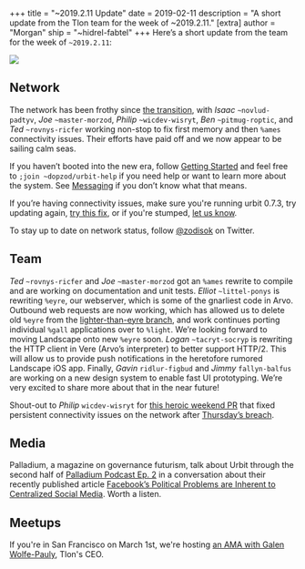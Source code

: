 +++
title = "~2019.2.11 Update"
date = 2019-02-11
description = "A short update from the Tlon team for the week of ~2019.2.11."
[extra]
author = "Morgan"
ship = "~hidrel-fabtel"
+++
Here’s a short update from the team for the week of `~2019.2.11`:

![](https://media.urbit.org/site/posts/updates/~2019.2.11-update-1.jpg)

## Network

The network has been frothy since [the transition](https://urbit.org/posts/essays/azimuth-is-on-chain/), with *Isaac* `~novlud-padtyv`, *Joe* `~master-morzod`, *Philip* `~wicdev-wisryt`, *Ben* `~pitmug-roptic`, and *Ted* `~rovnys-ricfer` working non-stop to fix first memory and then `%ames` connectivity issues. Their efforts have paid off and we now appear to be sailing calm seas.

If you haven’t booted into the new era, follow [Getting Started](https://urbit.org/docs/getting-started/) and feel free to `;join ~dopzod/urbit-help` if you need help or want to learn more about the system. See [Messaging](https://urbit.org/docs/learn/arvo/arvo-internals/messaging/) if you don’t know what that means.

If you’re having connectivity issues, make sure you're running urbit 0.7.3, try updating again, [try this fix](https://twitter.com/zodisok/status/1096982801373491202), or if you're stumped, [let us know](mailto:support@urbit.org).

To stay up to date on network status, follow [@zodisok](https://twitter.com/zodisok) on Twitter.

## Team

*Ted* `~rovnys-ricfer` and *Joe* `~master-morzod` got an `%ames` rewrite to compile and are working on documentation and unit tests. *Elliot* `~littel-ponys` is rewriting `%eyre`, our webserver, which is some of the gnarliest code in Arvo. Outbound web requests are now working, which has allowed us to delete old `%eyre` from the [lighter-than-eyre branch](https://github.com/urbit/arvo/tree/lighter-than-eyre), and work continues porting individual `%gall` applications over to `%light`. We’re looking forward to moving Landscape onto new `%eyre` soon. *Logan* `~tacryt-socryp` is rewriting the HTTP client in Vere (Arvo’s interpreter) to better support HTTP/2. This will allow us to provide push notifications in the heretofore rumored Landscape iOS app. Finally, *Gavin* `ridlur-figbud` and *Jimmy* `fallyn-balfus` are working on a new design system to enable fast UI prototyping. We’re very excited to share more about that in the near future!

Shout-out to *Philip* `wicdev-wisryt` for [this heroic weekend PR](https://github.com/urbit/arvo/pull/1072) that fixed persistent connectivity issues on the network after [Thursday’s breach](https://twitter.com/zodisok/status/1096225302210957312).

## Media

Palladium, a magazine on governance futurism, talk about Urbit through the second half of [Palladium Podcast Ep. 2](https://palladiummag.com/2019/02/18/palladium-podcast-ep-2/) in a conversation about their recently published article [Facebook’s Political Problems are Inherent to Centralized Social Media](https://palladiummag.com/2019/02/14/facebooks-political-problems-are-inherent-to-centralized-social-media/). Worth a listen.

## Meetups

If you're in San Francisco on March 1st, we're hosting [an AMA with Galen Wolfe-Pauly](https://www.meetup.com/urbit-sf/events/259144802/), Tlon's CEO.